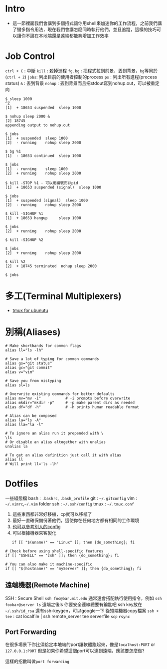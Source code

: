 # Intro
* 這一節裡面我們會講到多個招式讓你用shell來加速你的工作流程，之前我們講了蠻多指令用法，現在我們會講怎麼同時執行他們，並且追蹤，這樣的技巧可以讓你不論在本地端還是遠端都能夠增加工作效率

# Job Control
`ctrl + C` : 中斷
`kill` : 殺掉進程
`fg`, `bg` : 把程式拉到前景，丟到背景，`bg`等同於(`ctrl + Z`)
`jobs`: 列出目前的使用者控制的process
`ps` : 列出所有進程(process status)
`&` : 丟到背景
`nohup` : 丟到背景而且把stdout寫到nohup.out，可以被重定向
```
$ sleep 1000
^Z
[1]  + 18653 suspended  sleep 1000

$ nohup sleep 2000 &
[2] 18745
appending output to nohup.out

$ jobs
[1]  + suspended  sleep 1000
[2]  - running    nohup sleep 2000

$ bg %1
[1]  - 18653 continued  sleep 1000

$ jobs
[1]  - running    sleep 1000
[2]  + running    nohup sleep 2000

$ kill -STOP %1 - 可以用編號而非pid
[1]  + 18653 suspended (signal)  sleep 1000

$ jobs
[1]  + suspended (signal)  sleep 1000
[2]  - running    nohup sleep 2000

$ kill -SIGHUP %1
[1]  + 18653 hangup     sleep 1000

$ jobs
[2]  + running    nohup sleep 2000

$ kill -SIGHUP %2

$ jobs
[2]  + running    nohup sleep 2000

$ kill %2
[2]  + 18745 terminated  nohup sleep 2000

$ jobs

```

# 多工(Terminal Multiplexers)
* [tmux for ubunutu](http://man7.org/linux/man-pages/man1/tmux.1.html)

# 別稱(Aliases)
```
# Make shorthands for common flags
alias ll="ls -lh"

# Save a lot of typing for common commands
alias gs="git status"
alias gc="git commit"
alias v="vim"

# Save you from mistyping
alias sl=ls

# Overwrite existing commands for better defaults
alias mv="mv -i"           # -i prompts before overwrite
alias mkdir="mkdir -p"     # -p make parent dirs as needed
alias df="df -h"           # -h prints human readable format

# Alias can be composed
alias la="ls -A"
alias lla="la -l"

# To ignore an alias run it prepended with \
\ls
# Or disable an alias altogether with unalias
unalias la

# To get an alias definition just call it with alias
alias ll
# Will print ll='ls -lh'

```

# Dotfiles

一些組態檔
bash : `.bashrc`, `.bash_profile`
git : `~/.gitconfig`
vim : `~/.vimrc`,`~/.vim` folder
ssh : `~/.ssh/config`
tmux : `~/.tmux.conf`

1. 這些東西都非常好移植，cp就可以移植了
2. 最好一直確保備份著他們，這使你在任何地方都有相同的工作環境
3. [也可以參考別人的config](https://github.com/search?o=desc&q=dotfiles&s=stars&type=Repositories)
4. 可以根據機器來客製化

```
   if [[ "$(uname)" == "Linux" ]]; then {do_something}; fi

# Check before using shell-specific features
if [[ "$SHELL" == "zsh" ]]; then {do_something}; fi

# You can also make it machine-specific
if [[ "$(hostname)" == "myServer" ]]; then {do_something}; fi
```

## 遠端機器(Remote Machine)
SSH : Secure Shell
`ssh foo@bar.mit.edu`
通常還會搭配執行使用指令，例如
`ssh foobar@server ls` 遠端之後ls
你要安全連線總要有鑰匙吧
ssh key放在`~/.ssh/id_rsa`
還有ssh-keygen，可以google一下
從短端機器copy檔案
`ssh + tee` : cat localfile | ssh remote_server tee serverfile
`scp`
`rsync`

## Port Forwarding
在很多場景下你比須給定本地端的port讓軟體跑起來，像是`localhost:PORT` or `127.0.0.1:PORT`
但是如果你希望這個port可以連到遠端，應該要怎麼做?

這樣的招數叫做`port forwarding`

